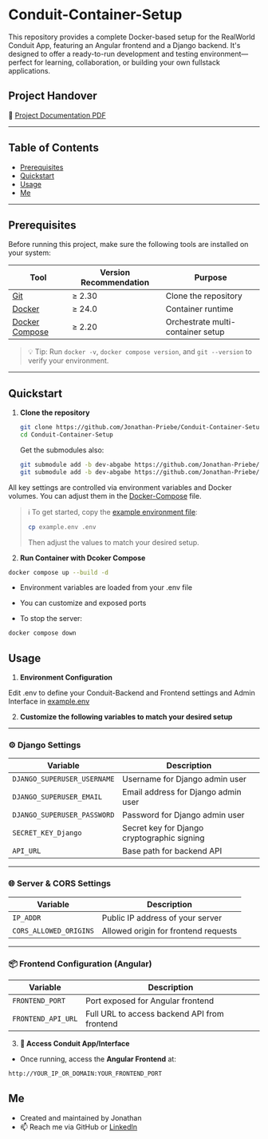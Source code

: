 # Conduit-Container-Setup
This repository provides a complete Docker-based setup for the RealWorld Conduit App, featuring an Angular frontend and a Django backend. It's designed to offer a ready-to-run development and testing environment—perfect for learning, collaboration, or building your own fullstack applications.

## Project Handover  

📄 [Project Documentation PDF](<./Conduit Container Checkliste.pdf>)

---

## Table of Contents  
- [Prerequisites](#prerequisites)  
- [Quickstart](#quickstart)  
- [Usage](#usage)  
- [Me](#me)

---

## Prerequisites  
Before running this project, make sure the following tools are installed on your system:

| Tool            | Version Recommendation | Purpose                              |
|-----------------|------------------------|--------------------------------------|
| [Git](https://git-scm.com/)            | ≥ 2.30                 | Clone the repository                 |
| [Docker](https://www.docker.com/)      | ≥ 24.0                 | Container runtime                    |
| [Docker Compose](https://docs.docker.com/compose/) | ≥ 2.20 | Orchestrate multi-container setup   |

> 💡 Tip: Run `docker -v`, `docker compose version`, and `git --version` to verify your environment.

---

## Quickstart  

1. **Clone the repository**

    ```bash
    git clone https://github.com/Jonathan-Priebe/Conduit-Container-Setup.git
    cd Conduit-Container-Setup
    ```
    Get the submodules also:
    ```bash
    git submodule add -b dev-abgabe https://github.com/Jonathan-Priebe/conduit-frontend.git conduit-frontend
    git submodule add -b dev-abgabe https://github.com/Jonathan-Priebe/conduit-backend.git conduit-backend
    ```

All key settings are controlled via environment variables and Docker volumes. You can adjust them in the [Docker-Compose](./docker-compose.yml) file.

> ℹ️ To get started, copy the [example environment file](./example.env):
> ```bash
> cp example.env .env
> ```
> Then adjust the values to match your desired setup.

2. **Run Container with Dcoker Compose**

  ```bash
  docker compose up --build -d
  ```
  - Environment variables are loaded from your .env file

  - You can customize and exposed ports

  - To stop the server:

  ```bash
  docker compose down
  ```

  ## Usage  
  
  1. **Environment Configuration**
  
  Edit .env to define your Conduit-Backend and Frontend settings and Admin Interface in [example.env](example.env)

  2. **Customize the following variables to match your desired setup**

---

### ⚙️ Django Settings

| Variable                   | Description                                      |
|----------------------------|--------------------------------------------------|
| `DJANGO_SUPERUSER_USERNAME` | Username for Django admin user                 |
| `DJANGO_SUPERUSER_EMAIL`    | Email address for Django admin user            |
| `DJANGO_SUPERUSER_PASSWORD` | Password for Django admin user                 |
| `SECRET_KEY_Django`         | Secret key for Django cryptographic signing    |
| `API_URL`                   | Base path for backend API                      |

---

### 🌐 Server & CORS Settings

| Variable               | Description                                      |
|------------------------|--------------------------------------------------|
| `IP_ADDR`              | Public IP address of your server                |
| `CORS_ALLOWED_ORIGINS`| Allowed origin for frontend requests             |

---

### 📦 Frontend Configuration (Angular)

| Variable               | Description                                      |
|------------------------|--------------------------------------------------|
| `FRONTEND_PORT`        | Port exposed for Angular frontend                |
| `FRONTEND_API_URL`     | Full URL to access backend API from frontend     |

3. **🚀 Access Conduit App/Interface**

- Once running, access the **Angular Frontend** at:
```bash
http://YOUR_IP_OR_DOMAIN:YOUR_FRONTEND_PORT
```

## Me  

- Created and maintained by Jonathan 
- 📫 Reach me via GitHub or [LinkedIn](https://www.linkedin.com/in/jonathan-p-34471b1a5/)
